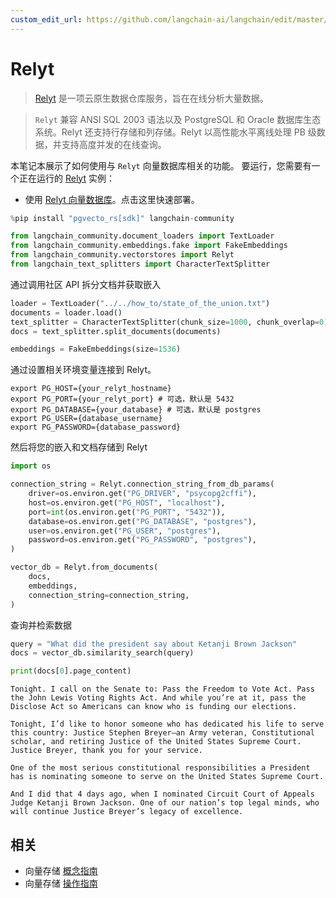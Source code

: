 ```yaml
---
custom_edit_url: https://github.com/langchain-ai/langchain/edit/master/docs/docs/integrations/vectorstores/relyt.ipynb
---
```


# Relyt

>[Relyt](https://docs.relyt.cn/docs/vector-engine/use/) 是一项云原生数据仓库服务，旨在在线分析大量数据。

>`Relyt` 兼容 ANSI SQL 2003 语法以及 PostgreSQL 和 Oracle 数据库生态系统。Relyt 还支持行存储和列存储。Relyt 以高性能水平离线处理 PB 级数据，并支持高度并发的在线查询。

本笔记本展示了如何使用与 `Relyt` 向量数据库相关的功能。
要运行，您需要有一个正在运行的 [Relyt](https://docs.relyt.cn/) 实例：
- 使用 [Relyt 向量数据库](https://docs.relyt.cn/docs/vector-engine/use/)。点击这里快速部署。

```python
%pip install "pgvecto_rs[sdk]" langchain-community
```

```python
from langchain_community.document_loaders import TextLoader
from langchain_community.embeddings.fake import FakeEmbeddings
from langchain_community.vectorstores import Relyt
from langchain_text_splitters import CharacterTextSplitter
```

通过调用社区 API 拆分文档并获取嵌入

```python
loader = TextLoader("../../how_to/state_of_the_union.txt")
documents = loader.load()
text_splitter = CharacterTextSplitter(chunk_size=1000, chunk_overlap=0)
docs = text_splitter.split_documents(documents)

embeddings = FakeEmbeddings(size=1536)
```

通过设置相关环境变量连接到 Relyt。
```
export PG_HOST={your_relyt_hostname}
export PG_PORT={your_relyt_port} # 可选，默认是 5432
export PG_DATABASE={your_database} # 可选，默认是 postgres
export PG_USER={database_username}
export PG_PASSWORD={database_password}
```

然后将您的嵌入和文档存储到 Relyt

```python
import os

connection_string = Relyt.connection_string_from_db_params(
    driver=os.environ.get("PG_DRIVER", "psycopg2cffi"),
    host=os.environ.get("PG_HOST", "localhost"),
    port=int(os.environ.get("PG_PORT", "5432")),
    database=os.environ.get("PG_DATABASE", "postgres"),
    user=os.environ.get("PG_USER", "postgres"),
    password=os.environ.get("PG_PASSWORD", "postgres"),
)

vector_db = Relyt.from_documents(
    docs,
    embeddings,
    connection_string=connection_string,
)
```

查询并检索数据

```python
query = "What did the president say about Ketanji Brown Jackson"
docs = vector_db.similarity_search(query)
```

```python
print(docs[0].page_content)
```
```output
Tonight. I call on the Senate to: Pass the Freedom to Vote Act. Pass the John Lewis Voting Rights Act. And while you’re at it, pass the Disclose Act so Americans can know who is funding our elections. 

Tonight, I’d like to honor someone who has dedicated his life to serve this country: Justice Stephen Breyer—an Army veteran, Constitutional scholar, and retiring Justice of the United States Supreme Court. Justice Breyer, thank you for your service. 

One of the most serious constitutional responsibilities a President has is nominating someone to serve on the United States Supreme Court. 

And I did that 4 days ago, when I nominated Circuit Court of Appeals Judge Ketanji Brown Jackson. One of our nation’s top legal minds, who will continue Justice Breyer’s legacy of excellence.
```

## 相关

- 向量存储 [概念指南](/docs/concepts/#vector-stores)
- 向量存储 [操作指南](/docs/how_to/#vector-stores)